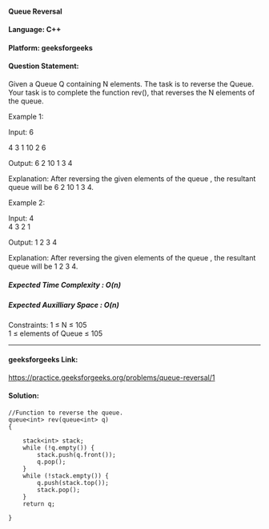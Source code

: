#### Queue Reversal
#### Language: C++ 
#### Platform: geeksforgeeks
#### Question Statement:
Given a Queue Q containing N elements. The task is to reverse the Queue. Your task is to complete the function rev(), that reverses the N elements of the queue.

Example 1:

Input:
6 

4 3 1 10 2 6

Output: 
6 2 10 1 3 4

Explanation: 
After reversing the given
elements of the queue , the resultant
queue will be 6 2 10 1 3 4.

Example 2:

Input:
4<br>
4 3 2 1 

Output: 
1 2 3 4

Explanation: 
After reversing the given
elements of the queue , the resultant
queue will be 1 2 3 4.

##### Expected Time Complexity : O(n)
##### Expected Auxilliary Space : O(n)

Constraints:
1 ≤ N ≤ 105<br>
1 ≤ elements of Queue ≤ 105

<hr />

#### geeksforgeeks Link:
https://practice.geeksforgeeks.org/problems/queue-reversal/1


#### Solution:
```
//Function to reverse the queue.
queue<int> rev(queue<int> q)
{
        
    stack<int> stack;
    while (!q.empty()) {
        stack.push(q.front());
        q.pop();
    }
    while (!stack.empty()) {
        q.push(stack.top());
        stack.pop();
    }
    return q;
    
}
```
